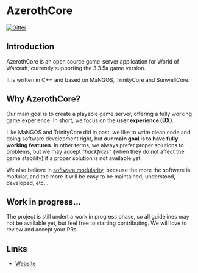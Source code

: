 # AzerothCore

[![Gitter](https://badges.gitter.im/azerothcore/azerothcore.svg)](https://gitter.im/azerothcore/azerothcore?utm_source=badge&utm_medium=badge&utm_campaign=pr-badge&utm_content=badge)

## Introduction

AzerothCore is an open source game-server application for World of Warcraft, currently supporting the 3.3.5a game version.

It is written in C++ and based on MaNGOS, TrinityCore and SunwellCore.

## Why AzerothCore?

Our main goal is to create a playable game server, offering a fully working game experience. In short, we focus on the **user experience (UX)**.

Like MaNGOS and TrinityCore did in past, we like to write clean code and doing software development right, but **our main goal is to have fully working features**. In other terms, we always prefer proper solutions to problems, but we may accept "*hackfixes*" (when they do not affect the game stability) if a proper solution is not available yet.

We also believe in [software modularity](https://en.wikipedia.org/wiki/Modular_programming), because the more the software is modular, and the more it will be easy to be maintained, understood, developed, etc...

## Work in progress...

The project is still undert a work in progress phase, so all guidelines may not be available yet, but feel free to starting contributing. We will love to review and accept your PRs.

## Links

- [Website](https://azerothcore.github.io/)
